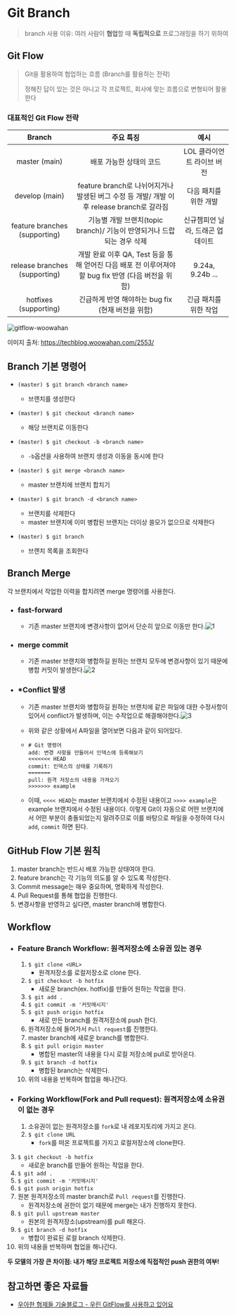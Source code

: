 # Git Branch

> branch 사용 이유: 여러 사람이 **협업**할 때 **독립적으로** 프로그래밍을 하기 위하여

## Git Flow

> Git을 활용하여 협업하는 흐름 (Branch를 활용하는 전략)
>
> 정해진 답이 있는 것은 아니고 각 프로젝트, 회사에 맞는 흐름으로 변형되어 활용한다

### 대표적인 Git Flow 전략

|            Branch             |                          주요 특징                           |               예시               |
| :---------------------------: | :----------------------------------------------------------: | :------------------------------: |
|         master (main)         |                   배포 가능한 상태의 코드                    |    LOL 클라이언트 라이브 버전    |
|        develop (main)         | feature branch로 나뉘어지거나 발생된 버그 수정 등 개발/ 개발 이후 release branch로 갈라짐 |      다음 패치를 위한 개발       |
| feature branches (supporting) | 기능별 개발 브랜치(topic branch)/ 기능이 반영되거나 드랍되는 경우 삭제 | 신규챔피언 닐라, 드래곤 업데이트 |
| release branches (supporting) | 개발 완료 이후 QA, Test 등을 통해 얻어진 다음 배포 전 이루어져야할 bug fix 반영 (다음 버전을 위함) |         9.24a, 9.24b ...         |
|     hotfixes (supporting)     |      긴급하게 반영 해야하는 bug fix (현재 버전을 위함)       |      긴급 패치를 위한 작업       |

![gitflow-woowahan](Git_Branch.assets/gitflow-woowahan.PNG)

이미지 출처: https://techblog.woowahan.com/2553/



## Branch 기본 명령어

- `(master) $ git branch <branch name>`
  - 브랜치를 생성한다
- `(master) $ git checkout <branch name>`
  - 해당 브랜치로 이동한다
- `(master) $ git checkout -b <branch name>`
  - `-b`옵션을 사용하여 브랜치 생성과 이동을 동시에 한다
- `(master) $ git merge <branch name>`
  - master 브랜치에 <branch name> 브랜치 합치기

- `(master) $ git branch -d <branch name>`
  - 브랜치를 삭제한다
  - master 브랜치에 이미 병합된 브랜치는 더이상 쓸모가 없으므로 삭제한다
- `(master) $ git branch`
  - 브랜치 목록을 조회한다



## Branch Merge

각 브랜치에서 작업한 이력을 합치려면 merge 명령어를 사용한다.

- ### fast-forward

  - 기존 master 브랜치에 변경사항이 없어서 단순히 앞으로 이동만 한다.![1](Git_Branch.assets/1.png)


- ### merge commit

  - 기존 master 브랜치와 병합하길 원하는 브랜치 모두에 변경사항이 있기 때문에 병합 커밋이 발생한다.![2](Git_Branch.assets/2.png)

- ### *Conflict 발생

  - 기존 master 브랜치와 병합하길 원하는 브랜치에 같은 파일에 대한 수정사항이 있어서 conflict가 발생하며, 이는 수작업으로 해결해야한다.![3](Git_Branch.assets/3.png)
  
  - 위와 같은 상황에서 A파일을 열어보면 다음과 같이 되어있다.
  - ```
    # Git 명령어
    add: 변경 사항을 만들어서 인덱스에 등록해보기
    <<<<<<< HEAD
    commit: 인덱스의 상태를 기록하기
    =======
    pull: 원격 저장소의 내용을 가져오기
    >>>>>>> example
    ```
    
  - 이때, `<<<< HEAD`는 master 브랜치에서 수정된 내용이고 `>>>> example`은 example 브랜치에서 수정된 내용이다. 이렇게 Git이 자동으로 어떤 브랜치에서 어떤 부분이 충돌되었는지 알려주므로 이를 바탕으로 파일을 수정하여 다시 `add`, `commit` 하면 된다.



## GitHub Flow 기본 원칙

1. master branch는 반드시 배포 가능한 상태여야 한다.
2. feature branch는 각 기능의 의도를 알 수 있도록 작성한다.
3. Commit message는 매우 중요하며, 명확하게 작성한다.
4. Pull Request를 통해 협업을 진행한다.
5. 변경사항을 반영하고 싶다면, master branch에 병합한다.



## Workflow

- ### Feature Branch Workflow: 원격저장소에 소유권 있는 경우

  1. `$ git clone <URL>`
     - 원격저장소를 로컬저장소로 clone 한다.
  2. `$ git checkout -b hotfix`
     - 새로운 branch(ex. hotfix)를 만들어 원하는 작업을 한다.
  3. `$ git add .`
  4. `$ git commit -m '커밋메시지'`
  5. `$ git push origin hotfix`
     - 새로 만든 branch를 원격저장소에 push 한다.
  6. 원격저장소에 들어가서 `Pull request`를 진행한다.
  7. master branch에 새로운 branch를 병합한다.
  8. `$ git pull origin master`
     - 병합된 master의 내용을 다시 로컬 저장소에 pull로 받아온다.
  9. `$ git branch -d hotfix`
     - 병합된 branch는 삭제한다.
  10. 위의 내용을 반복하며 협업을 해나간다.




- ### Forking Workflow(Fork and Pull request): 원격저장소에 소유권이 없는 경우

  1. 소유권이 없는 원격저장소를 `fork`로 내 레포지토리에 가지고 온다.
  2. `$ git clone URL`
     - `fork`를 떠온 프로젝트를 가지고 로컬저장소에 clone한다.

3. `$ git checkout -b hotfix`
   - 새로운 branch를 만들어 원하는 작업을 한다.
4.  `$ git add .`
5. `$ git commit -m '커밋메시지'`
6. `$ git push origin hotfix`
7. 원본 원격저장소의 master branch로 `Pull request`를 진행한다.
   - 원격저장소에 권한이 없기 때문에 merge는 내가 진행하지 못한다.
8. `$ git pull upstream master`
   - 원본의 원격저장소(upstream)를 pull 해온다.
9. `$ git branch -d hotfix`
   - 병합이 완료된 로컬 branch 삭제한다.
10. 위의 내용을 반복하며 협업을 해나간다.



**두 모델의 가장 큰 차이점: 내가 해당 프로젝트 저장소에 직접적인 push 권한의 여부!**



## 참고하면 좋은 자료들

- [우아한 형제들 기술블로그 - 우린 GitFlow를 사용하고 있어요](https://techblog.woowahan.com/2553/)

